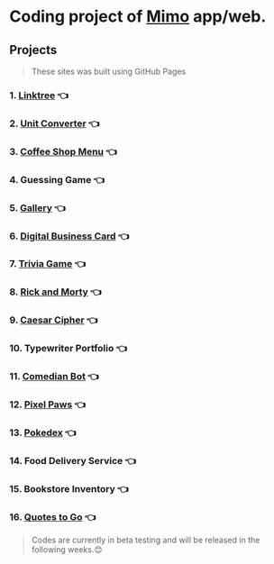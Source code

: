 # Coding project of [Mimo](https://mimo.org/) app/web.
## Projects
> These sites was built using GitHub Pages

### 1. [Linktree](https://efedevd.github.io/Mimo-Frontend-Projects/Linktree/index.html) 👈

### 2. [Unit Converter](https://efedevd.github.io/Mimo-Frontend-Projects/Unit%20Converter/index.html) 👈

### 3. [Coffee Shop Menu](https://efedevd.github.io/Mimo-Frontend-Projects/Coffee%20Shop%20Menu/index.html) 👈

### 4. Guessing Game 👈

### 5. [Gallery](https://efedevd.github.io/Mimo-Frontend-Projects/Gallery/index.html) 👈

### 6. [Digital Business Card](https://efedevd.github.io/Mimo-Frontend-Projects/Digital%20Business%20Card/index.html) 👈

### 7. [Trivia Game](https://efedevd.github.io/Mimo-Frontend-Projects/Trivia%20Game/index.html) 👈

### 8. [Rick and Morty](https://efedevd.github.io/Mimo-Frontend-Projects/Rick%20and%20Morty/index.html) 👈

### 9. [Caesar Cipher](https://efedevd.github.io/Mimo-Frontend-Projects/Caesar%20Cipher/index.html) 👈

### 10. Typewriter Portfolio 👈

### 11. [Comedian Bot](https://efedevd.github.io/Mimo-Frontend-Projects/Comedian%20Bot/index.html) 👈

### 12. [Pixel Paws](https://efedevd.github.io/Mimo-Frontend-Projects/Pixel%20Paws/index.html) 👈

### 13. [Pokedex](https://efedevd.github.io/Mimo-Frontend-Projects/Pokedex/index.html) 👈

### 14. Food Delivery Service 👈

### 15. Bookstore Inventory 👈

### 16. [Quotes to Go](https://efedevd.github.io/Mimo-Frontend-Projects/Quotes%20to%20Go/app.js) 👈

> Codes are currently in beta testing and will be released in the following weeks.😊
